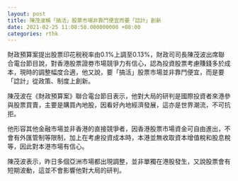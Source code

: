 ```yaml
---
layout: post
title: 陳茂波稱「搞活」股票市場非靠鬥便宜而要「諗計」創新
date: 2021-02-25 11:08:58.000000000 +08:00
categories: rthk
---
```


財政預算案提出股票印花税税率由0.1%上調至0.13%，財政司司長陳茂波出席聯合電台節目說，對香港股票證劵市場競爭力有信心，認為投資股票考慮賺錢多於成本，現時的調整幅度合適，他又說，要「搞活」股票市場並非靠鬥便宜，而是要「諗計」從政策、制度上創新。

陳茂波在《財政預算案》聯合電台節目表示，他對大局的研判是國際投資者來港參與股票買賣，主要是購買內地股，因看好內地經濟發展，這亦是世界潮流，不可抗拒。

他形容其他金融市場並非香港的直接競爭者，因香港股票市場資金可自由進出，不會有外匯管制等限制，加上在考慮投資成本時，本港並無收取資本增值稅和股息稅等，因此對本港市場有信心。

陳茂波表示，昨日多個亞洲市場都出現調整，並非單獨在港股發生，又說股票會有短期波動，這並不會影響他對大局的研判。
